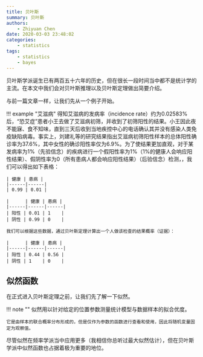 ```yaml
---
title: 贝叶斯
summary: 贝叶斯
authors:
    - Zhiyuan Chen
date: 2020-03-03 23:48:02
categories:
    - statistics
tags:
    - statistics
    - bayes
---
```


贝叶斯学派诞生已有两百五十六年的历史，但在很长一段时间当中都不是统计学的主流。在本文中我们会对贝叶斯推理以及贝叶斯定理做出简要介绍。

与前一篇文章一样，让我们先从一个例子开始。

!!! example "艾滋病"
    得知艾滋病的发病率（incidence rate）约为0.02583%后，“恐艾症”患者小王去做了艾滋病初筛，并收到了初筛阳性的结果。小王因此夜不能寐、食不知味，直到三天后收到当地疾控中心的电话确认其并没有感染人类免疫缺陷病毒。事实上，刘建礼等的研究结果指出艾滋病初筛阳性样本的总体阳性确诊率为37.6%，其中女性的确诊阳性率仅为6.9%。为了使结果更加直观，对于某发病率为1%（先验信念）的疾病进行一个假阳性率为1%（1%的健康人会响应阳性结果）、假阴性率为0（所有患病人都会响应阳性结果）（后验信念）检测，，我们可以得出如下表格：

    | 健康 | 患病 |
    |------|------|
    | 0.99 | 0.01 |

    |      | 健康 | 患病 |
    |------|------|------|
    | 阳性 | 0.01 | 1    |
    | 阴性 | 0.99 | 0    |

    我们可以根据这些数据，通过贝叶斯定理计算出一个人做该检查的结果概率（证据）：

    |      | 健康 | 患病 |
    |------|------|------|
    | 阳性 | 0.44 | 0.56 |
    | 阴性 | 1    | 0    |

## 似然函数

在正式进入贝叶斯定理之前，让我们先了解一下似然。

!!! note ""
    似然用以针对给定的位置参数测量统计模型与数据样本的拟合优度。

    它是由样本的联合概率分布形成的，但是仅作为参数的函数进行查看和使用，因此将随机变量固定为观察值。

尽管似然在频率学派当中应用更多（我相信你总听过最大似然估计），但在贝叶斯学派中似然函数也占据着极为重要的地位。
